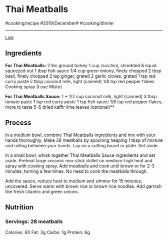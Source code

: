 # Thai Meatballs
#cooking/recipe #2019/December# #cooking/dinner
- - - -
[Link](https://ifoodreal.com/thai-meatballs/)

## Ingredients
**For Thai Meatballs:**
2 lbs ground turkey
1 cup zucchini, shredded & liquid squeezed out
1 tbsp fish sauce
1/4 cup green onions, finely chopped
2 tbsp basil, finely chopped
2 tsp ginger, grated
2 garlic cloves, grated
1 tsp red curry paste
2 tbsp coconut milk, light (canned)
1/8 tsp red pepper flakes
Cooking spray (I use Misto)

**For Thai Meatballs Sauce:**
1 + 1/2 cup coconut milk, light (canned)
3 tbsp tomato paste
1 tsp red curry paste
1 tsp fish sauce
1/8 tsp red pepper flakes, more to taste
5–6 dried kaffir lime leaves (optional)**

## Process
In a medium bowl, combine Thai Meatballs ingredients and mix with your hands thoroughly. Make 28 meatballs by spooning heaping 1 tbsp of mixture and rolling between your hands. Lay on a cutting board or plate. Set aside.

In a small bowl, whisk together Thai Meatballs Sauce ingredients and set aside.
Preheat large ceramic non-stick skillet on medium-high heat and spray with cooking spray. Add meatballs and cook until brown or for 2-3 minutes, turning a few times. No need to cook the meatballs through.

Add the sauce, reduce heat to medium and simmer for 15 minutes, uncovered. Serve warm with brown rice or brown rice noodles. Add garnish like fresh cilantro and green onions.

## Nutrition
### Servings: 28 meatballs
Calories: 60
Fat: 3g
Carbs: 1g
Protein: 6g